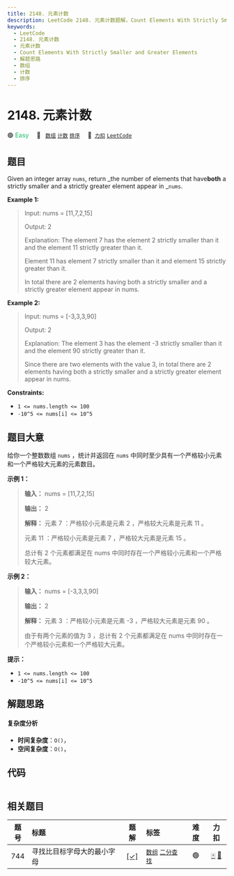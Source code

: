 ```yaml
---
title: 2148. 元素计数
description: LeetCode 2148. 元素计数题解，Count Elements With Strictly Smaller and Greater Elements，包含解题思路、复杂度分析以及完整的 JavaScript 代码实现。
keywords:
  - LeetCode
  - 2148. 元素计数
  - 元素计数
  - Count Elements With Strictly Smaller and Greater Elements
  - 解题思路
  - 数组
  - 计数
  - 排序
---
```


# 2148. 元素计数

🟢 <font color=#15bd66>Easy</font>&emsp; 🔖&ensp; [`数组`](/tag/array.md) [`计数`](/tag/counting.md) [`排序`](/tag/sorting.md)&emsp; 🔗&ensp;[`力扣`](https://leetcode.cn/problems/count-elements-with-strictly-smaller-and-greater-elements) [`LeetCode`](https://leetcode.com/problems/count-elements-with-strictly-smaller-and-greater-elements)

## 题目

Given an integer array `nums`, return _the number of elements that
have**both** a strictly smaller and a strictly greater element appear in
_`nums`.



**Example 1:**

> Input: nums = [11,7,2,15]
> 
> Output: 2
> 
> Explanation: The element 7 has the element 2 strictly smaller than it and the element 11 strictly greater than it.
> 
> Element 11 has element 7 strictly smaller than it and element 15 strictly greater than it.
> 
> In total there are 2 elements having both a strictly smaller and a strictly greater element appear in nums.

**Example 2:**

> Input: nums = [-3,3,3,90]
> 
> Output: 2
> 
> Explanation: The element 3 has the element -3 strictly smaller than it and the element 90 strictly greater than it.
> 
> Since there are two elements with the value 3, in total there are 2 elements having both a strictly smaller and a strictly greater element appear in nums.

**Constraints:**

  * `1 <= nums.length <= 100`
  * `-10^5 <= nums[i] <= 10^5`


## 题目大意

给你一个整数数组 `nums` ，统计并返回在 `nums` 中同时至少具有一个严格较小元素和一个严格较大元素的元素数目。



**示例 1：**

> 
> 
> 
> 
> 
> **输入：** nums = [11,7,2,15]
> 
> **输出：** 2
> 
> **解释：** 元素 7 ：严格较小元素是元素 2 ，严格较大元素是元素 11 。
> 
> 元素 11 ：严格较小元素是元素 7 ，严格较大元素是元素 15 。
> 
> 总计有 2 个元素都满足在 nums 中同时存在一个严格较小元素和一个严格较大元素。
> 
> 

**示例 2：**

> 
> 
> 
> 
> 
> **输入：** nums = [-3,3,3,90]
> 
> **输出：** 2
> 
> **解释：** 元素 3 ：严格较小元素是元素 -3 ，严格较大元素是元素 90 。
> 
> 由于有两个元素的值为 3 ，总计有 2 个元素都满足在 nums 中同时存在一个严格较小元素和一个严格较大元素。
> 
> 



**提示：**

  * `1 <= nums.length <= 100`
  * `-10^5 <= nums[i] <= 10^5`


## 解题思路

#### 复杂度分析

- **时间复杂度**：`O()`，
- **空间复杂度**：`O()`，

## 代码

```javascript

```

## 相关题目

<!-- prettier-ignore -->
| 题号 | 标题 | 题解 | 标签 | 难度 | 力扣 |
| :------: | :------ | :------: | :------ | :------: | :------: |
| 744 | 寻找比目标字母大的最小字母 | [[✓]](/problem/0744.md) |  [`数组`](/tag/array.md) [`二分查找`](/tag/binary-search.md) | 🟢 | [🀄️](https://leetcode.cn/problems/find-smallest-letter-greater-than-target) [🔗](https://leetcode.com/problems/find-smallest-letter-greater-than-target) |